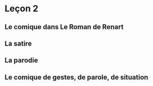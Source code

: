 # Leçon 2

## Le comique dans Le Roman de Renart

## La satire

## La parodie

## Le comique de gestes, de parole, de situation